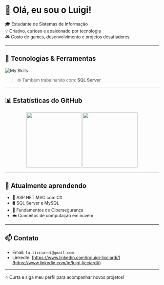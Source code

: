 # 👋 Olá, eu sou o Luigi!

🎓 Estudante de Sistemas de Informação  
💡 Criativo, curioso e apaixonado por tecnologia  
🎮 Gosto de games, desenvolvimento e projetos desafiadores

---

## 🚀 Tecnologias & Ferramentas

![My Skills](https://skillicons.dev/icons?i=cs,dotnet,js,html,css,bootstrap,git,github,mysql,azure,vscode,visualstudio)

> ⚙️ Também trabalhando com: **SQL Server**

---

## 📊 Estatísticas do GitHub

<div align="center">
  <img height="180em" src="https://github-readme-stats.vercel.app/api?username=Licciardi&show_icons=true&theme=github_dark&hide_border=true" />
  <img height="180em" src="https://github-readme-stats.vercel.app/api/top-langs/?username=Licciardi&layout=compact&langs_count=10&theme=github_dark&hide_border=true&hide=jupyter%20notebook"/>
</div>

---

## 🧠 Atualmente aprendendo

- 🧩 ASP.NET MVC com C#
- 🛢️ SQL Server e MySQL
- 🔐 Fundamentos de Cibersegurança
- ☁️ Conceitos de computação em nuvem

---

## 📫 Contato

- Email: `lu.licciardi@gmail.com`
- LinkedIn: [https://www.linkedin.com/in/luigi-licciardi/](https://www.linkedin.com/in/luigi-licciardi/)

---

⭐️ Curta e siga meu perfil para acompanhar novos projetos!
